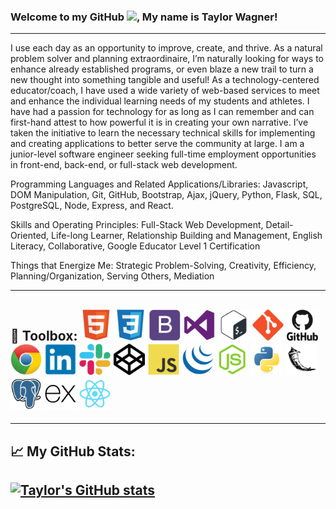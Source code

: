 ### Welcome to my GitHub <img src="https://raw.githubusercontent.com/MartinHeinz/MartinHeinz/master/wave.gif" width="30px">, My name is Taylor Wagner!

<!--
**taylorwagner/taylorwagner** is a ✨ _special_ ✨ repository because its `README.md` (this file) appears on your GitHub profile.

Here are some ideas to get you started:

- 🔭 I’m currently working on ...
- 🌱 I’m currently learning ...
- 👯 I’m looking to collaborate on ...
- 🤔 I’m looking for help with ...
- 💬 Ask me about ...
- 📫 How to reach me: ...
- 😄 Pronouns: ...
- ⚡ Fun fact: ...
-->
---
I use each day as an opportunity to improve, create, and thrive. As a natural problem solver and planning extraordinaire, I’m naturally looking for ways to enhance already established programs, or even blaze a new trail to turn a new thought into something tangible and useful! As a technology-centered educator/coach, I have used a wide variety of web-based services to meet and enhance the individual learning needs of my students and athletes. I have had a passion for technology for as long as I can remember and can first-hand attest to how powerful it is in creating your own narrative. I’ve taken the initiative to learn the necessary technical skills for implementing and creating applications to better serve the community at large. I am a junior-level software engineer seeking full-time employment opportunities in front-end, back-end, or full-stack web development.

Programming Languages and Related Applications/Libraries: Javascript, DOM Manipulation, Git, GitHub, Bootstrap, Ajax, jQuery, Python, Flask, SQL, PostgreSQL, Node, Express, and React.

Skills and Operating Principles: Full-Stack Web Development, Detail-Oriented, Life-long Learner, Relationship Building and Management, English Literacy, Collaborative, Google Educator Level 1 Certification

Things that Energize Me: Strategic Problem-Solving, Creativity, Efficiency, Planning/Organization, Serving Others, Mediation

---

🧰 Toolbox:
<img src="https://github.com/devicons/devicon/blob/master/icons/html5/html5-original.svg" alt="HTML5 Logo" width="50" height="50"/> <img src="https://github.com/devicons/devicon/blob/master/icons/css3/css3-original.svg" alt="CSS Logo" width="50" height="50"/> <img src="https://github.com/devicons/devicon/blob/master/icons/bootstrap/bootstrap-plain.svg" alt="Bootstrap Logo" width="50" height="50"/> <img src="https://github.com/devicons/devicon/blob/master/icons/visualstudio/visualstudio-plain.svg" alt="VSCode Logo" width="50" height="50"/> <img src="https://github.com/devicons/devicon/blob/master/icons/bash/bash-plain.svg" alt="Bash Logo" width="50" height="50"/> <img src="https://github.com/devicons/devicon/blob/master/icons/git/git-original.svg" alt="Git Logo" width="50" height="50"/> <img src="https://github.com/devicons/devicon/blob/master/icons/github/github-original-wordmark.svg" alt="GitHub Logo" width="50" height="50"/> <img src="https://github.com/devicons/devicon/blob/master/icons/chrome/chrome-original.svg" alt="Chrome Logo" width="50" height="50"/> <img src="https://github.com/devicons/devicon/blob/master/icons/linkedin/linkedin-original.svg" alt="Linkedin Logo" width="50" height="50"/> <img src="https://github.com/devicons/devicon/blob/master/icons/slack/slack-original.svg" alt="Slack Logo" width="50" height="50"/> <img src="https://github.com/devicons/devicon/blob/master/icons/codepen/codepen-plain.svg" alt="Codepen Logo" width="50" height="50"/> <img src="https://github.com/devicons/devicon/blob/master/icons/javascript/javascript-original.svg" alt="JavaScript Logo" width="50" height="50"/> <img src="https://github.com/devicons/devicon/blob/master/icons/jquery/jquery-original.svg" alt="jQuery Logo" width="50" height="50"/> <img src="https://github.com/devicons/devicon/blob/master/icons/nodejs/nodejs-original.svg" alt="Node.js Logo" width="50" height="50"/>  <img src="https://github.com/devicons/devicon/blob/master/icons/python/python-original.svg" alt="Python Logo" width="50" height="50"/>  <img src="https://github.com/devicons/devicon/blob/master/icons/flask/flask-original.svg" alt="Flask Logo" width="50" height="50"/>  <img src="https://github.com/devicons/devicon/blob/master/icons/postgresql/postgresql-original.svg" alt="PostgreSQL Logo" width="50" height="50"/> <img src="https://github.com/devicons/devicon/blob/master/icons/express/express-original.svg" alt="Express Logo" width="50" height="50"/> <img src="https://github.com/devicons/devicon/blob/master/icons/react/react-original.svg" alt="React Logo" width="50" height="50"/>
---
---

## &#x1f4c8; My GitHub Stats:

[![Taylor's GitHub stats](https://github-readme-stats.vercel.app/api?username=taylorwagner&theme=radical)](https://github.com/anuraghazra/github-readme-stats)
---
